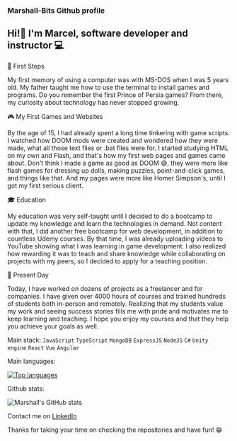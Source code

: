 ### Marshall-Bits Github profile

## Hi!🖖 I'm  Marcel, software developer and instructor 💻 

👶 First Steps

My first memory of using a computer was with MS-DOS when I was 5 years old. My father taught me how to use the terminal to install games and programs. Do you remember the first Prince of Persia games? From there, my curiosity about technology has never stopped growing.

🎮 My First Games and Websites

By the age of 15, I had already spent a long time tinkering with game scripts. I watched how DOOM mods were created and wondered how they were made, what all those text files or .bat files were for. I started studying HTML on my own and Flash, and that's how my first web pages and games came about. Don't think I made a game as good as DOOM 😅, they were more like flash games for dressing up dolls, making puzzles, point-and-click games, and things like that. And my pages were more like Homer Simpson's, until I got my first serious client.

🎓 Education

My education was very self-taught until I decided to do a bootcamp to update my knowledge and learn the technologies in demand. Not content with that, I did another free bootcamp for web development, in addition to countless Udemy courses. By that time, I was already uploading videos to YouTube showing what I was learning in game development. I also realized how rewarding it was to teach and share knowledge while collaborating on projects with my peers, so I decided to apply for a teaching position.

🚀 Present Day

Today, I have worked on dozens of projects as a freelancer and for companies. I have given over 4000 hours of courses and trained hundreds of students both in-person and remotely. Realizing that my students value my work and seeing success stories fills me with pride and motivates me to keep learning and teaching. I hope you enjoy my courses and that they help you achieve your goals as well.

Main stack: <code>JavaScript</code> <code>TypeScript</code> <code>MongoDB</code> <code>ExpressJS</code> <code>NodeJS</code> <code>C#</code> <code>Unity engine</code> <code>React</code> <code>Vue</code> <code>Angular</code>


Main languages:

[![Top languages](https://github-readme-stats.vercel.app/api/top-langs/?username=Marshall-Bits&layout=compact)](https://github.com/anuraghazra/github-readme-stats)

Github stats:

![Marshall's GitHub stats](https://github-readme-stats.vercel.app/api?username=Marshall-Bits&show_icons=true&hide=stars,issues)

Contact me on [LinkedIn](https://www.linkedin.com/in/marcel-bosch-developer/)

Thanks for taking your time on checking the repositories and have fun! 😁 
